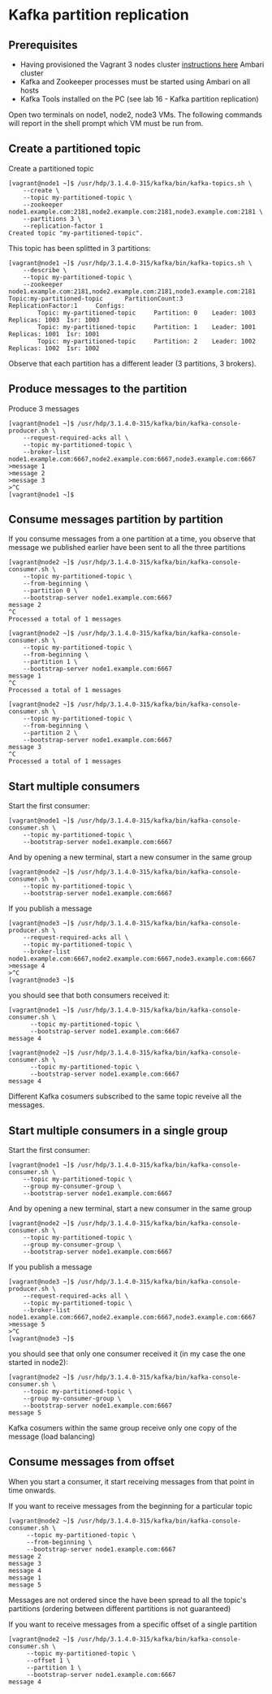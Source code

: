 # Kafka partition replication

## Prerequisites

- Having provisioned the Vagrant 3 nodes cluster [instructions here](../02-Provision_the_environment/Vagrant/README.md) Ambari cluster
- Kafka and Zookeeper processes must be started using Ambari on all hosts
- Kafka Tools installed on the PC (see lab 16 - Kafka partition replication)

Open two terminals on node1, node2, node3 VMs. The following commands will report in the shell prompt which VM must be run from.

## Create a partitioned topic

Create a partitioned topic

```console
[vagrant@node1 ~]$ /usr/hdp/3.1.4.0-315/kafka/bin/kafka-topics.sh \
    --create \
    --topic my-partitioned-topic \
    --zookeeper node1.example.com:2181,node2.example.com:2181,node3.example.com:2181 \
    --partitions 3 \
    --replication-factor 1
Created topic "my-partitioned-topic".
```

This topic has been splitted in 3 partitions:

```console
[vagrant@node1 ~]$ /usr/hdp/3.1.4.0-315/kafka/bin/kafka-topics.sh \
    --describe \
    --topic my-partitioned-topic \
    --zookeeper node1.example.com:2181,node2.example.com:2181,node3.example.com:2181
Topic:my-partitioned-topic      PartitionCount:3        ReplicationFactor:1     Configs:
        Topic: my-partitioned-topic     Partition: 0    Leader: 1003    Replicas: 1003  Isr: 1003
        Topic: my-partitioned-topic     Partition: 1    Leader: 1001    Replicas: 1001  Isr: 1001
        Topic: my-partitioned-topic     Partition: 2    Leader: 1002    Replicas: 1002  Isr: 1002
```

Observe that each partition has a different leader (3 partitions, 3 brokers).

## Produce messages to the partition 

Produce 3 messages

```console
[vagrant@node1 ~]$ /usr/hdp/3.1.4.0-315/kafka/bin/kafka-console-producer.sh \
    --request-required-acks all \
    --topic my-partitioned-topic \
    --broker-list node1.example.com:6667,node2.example.com:6667,node3.example.com:6667
>message 1
>message 2
>message 3
>^C
[vagrant@node1 ~]$
```

## Consume messages partition by partition

If you consume messages from a one partition at a time, you observe that message we published earlier have been sent to all the three partitions

```console
[vagrant@node2 ~]$ /usr/hdp/3.1.4.0-315/kafka/bin/kafka-console-consumer.sh \
    --topic my-partitioned-topic \
    --from-beginning \
    --partition 0 \
    --bootstrap-server node1.example.com:6667
message 2
^C
Processed a total of 1 messages
```

```console
[vagrant@node2 ~]$ /usr/hdp/3.1.4.0-315/kafka/bin/kafka-console-consumer.sh \
    --topic my-partitioned-topic \
    --from-beginning \
    --partition 1 \
    --bootstrap-server node1.example.com:6667
message 1
^C
Processed a total of 1 messages
```

```console
[vagrant@node2 ~]$ /usr/hdp/3.1.4.0-315/kafka/bin/kafka-console-consumer.sh \
    --topic my-partitioned-topic \
    --from-beginning \
    --partition 2 \
    --bootstrap-server node1.example.com:6667
message 3
^C
Processed a total of 1 messages
```

## Start multiple consumers

Start the first consumer:

```console
[vagrant@node1 ~]$ /usr/hdp/3.1.4.0-315/kafka/bin/kafka-console-consumer.sh \
    --topic my-partitioned-topic \
    --bootstrap-server node1.example.com:6667

```

And by opening a new terminal, start a new consumer in the same group

```console
[vagrant@node2 ~]$ /usr/hdp/3.1.4.0-315/kafka/bin/kafka-console-consumer.sh \
    --topic my-partitioned-topic \
    --bootstrap-server node1.example.com:6667

```

If you publish a message


```console
[vagrant@node3 ~]$ /usr/hdp/3.1.4.0-315/kafka/bin/kafka-console-producer.sh \
    --request-required-acks all \
    --topic my-partitioned-topic \
    --broker-list node1.example.com:6667,node2.example.com:6667,node3.example.com:6667
>message 4
>^C
[vagrant@node3 ~]$
```

you should see that both consumers received it:

```console
[vagrant@node1 ~]$ /usr/hdp/3.1.4.0-315/kafka/bin/kafka-console-consumer.sh \
      --topic my-partitioned-topic \
      --bootstrap-server node1.example.com:6667
message 4
```

```console
[vagrant@node2 ~]$ /usr/hdp/3.1.4.0-315/kafka/bin/kafka-console-consumer.sh \
      --topic my-partitioned-topic \
      --bootstrap-server node1.example.com:6667
message 4
```

Different Kafka cosumers subscribed to the same topic reveive all the messages.


## Start multiple consumers in a single group 

Start the first consumer:

```console
[vagrant@node1 ~]$ /usr/hdp/3.1.4.0-315/kafka/bin/kafka-console-consumer.sh \
    --topic my-partitioned-topic \
    --group my-consumer-group \
    --bootstrap-server node1.example.com:6667

```

And by opening a new terminal, start a new consumer in the same group

```console
[vagrant@node2 ~]$ /usr/hdp/3.1.4.0-315/kafka/bin/kafka-console-consumer.sh \
    --topic my-partitioned-topic \
    --group my-consumer-group \
    --bootstrap-server node1.example.com:6667

```

If you publish a message


```console
[vagrant@node3 ~]$ /usr/hdp/3.1.4.0-315/kafka/bin/kafka-console-producer.sh \
    --request-required-acks all \
    --topic my-partitioned-topic \
    --broker-list node1.example.com:6667,node2.example.com:6667,node3.example.com:6667
>message 5
>^C
[vagrant@node3 ~]$
```

you should see that only one consumer received it (in my case the one started in node2):

```console
[vagrant@node2 ~]$ /usr/hdp/3.1.4.0-315/kafka/bin/kafka-console-consumer.sh \
    --topic my-partitioned-topic \
    --group my-consumer-group \
    --bootstrap-server node1.example.com:6667
message 5
```

Kafka cosumers within the same group receive only one copy of the message (load balancing)

## Consume messages from offset

When you start a consumer, it start receiving messages from that point in time onwards.

If you want to receive messages from the beginning for a particular topic

```console
[vagrant@node2 ~]$ /usr/hdp/3.1.4.0-315/kafka/bin/kafka-console-consumer.sh \
     --topic my-partitioned-topic \
     --from-beginning \
     --bootstrap-server node1.example.com:6667
message 2
message 3
message 4
message 1
message 5
```

Messages are not ordered since the have been spread to all the topic's partitions (ordering between different partitions is not guaranteed)

If you want to receive messages from a specific offset of a single partition

```console
[vagrant@node2 ~]$ /usr/hdp/3.1.4.0-315/kafka/bin/kafka-console-consumer.sh \
     --topic my-partitioned-topic \
     --offset 1 \
     --partition 1 \
     --bootstrap-server node1.example.com:6667
message 4
```